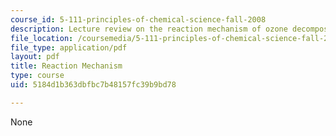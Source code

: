 ```yaml
---
course_id: 5-111-principles-of-chemical-science-fall-2008
description: Lecture review on the reaction mechanism of ozone decomposition.
file_location: /coursemedia/5-111-principles-of-chemical-science-fall-2008/5184d1b363dbfbc7b48157fc39b9bd78_bioex_lect33.pdf
file_type: application/pdf
layout: pdf
title: Reaction Mechanism
type: course
uid: 5184d1b363dbfbc7b48157fc39b9bd78

---
```

None